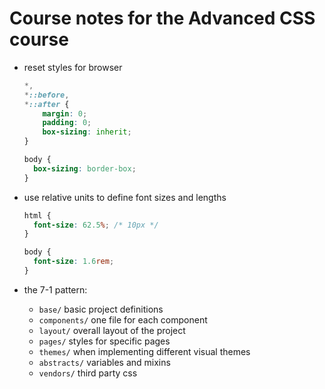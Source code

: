 # Course notes for the Advanced CSS course

* reset styles for browser
  ```css
  *,
  *::before,
  *::after {
      margin: 0;
      padding: 0;
      box-sizing: inherit;
  }
  
  body {
    box-sizing: border-box;
  }
  ```

* use relative units to define font sizes and lengths

  ```css
  html {
    font-size: 62.5%; /* 10px */
  }
  
  body {
    font-size: 1.6rem;
  }
  ```

* the 7-1 pattern:
  * `base/` basic project definitions
  * `components/` one file for each component
  * `layout/` overall layout of the project
  * `pages/` styles for specific pages
  * `themes/` when implementing different visual themes
  * `abstracts/` variables and mixins
  * `vendors/` third party css
